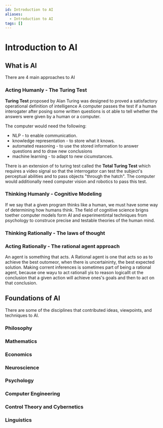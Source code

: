```yaml
---
id: Introduction to AI
aliases:
  - Introduction to AI
tags: []
---
```


# Introduction to AI
## What is AI
There are 4 main approaches to AI

### Acting Humanly - The Turing Test
**Turing Test** proposed by Alan Turing was designed to proved a satisfactory operational definition of intelligence A computer passes the test if a human interogater after posing some written questions is ot able to tell whether the answers were given by a human or a computer. 

The computer would need the following:
- NLP - to enable communication.
- knowledge representation - to store what it knows.
- automated reasoning - to use the stored information to answer questions and to draw new conclusions
- machine learning - to adapt to new cicumstances.

There is an extension of to turing test called the **Total Turing Test** which requires a video signal so that the interrogator can test the subject's perceptual abilities and to pass objects "through the hatch". The computer would additionally need computer vision and robotics to pass this test.

### Thinking Humanly - Cognitive Modeling 
If we say that a given program thinks like a human, we must have some way of determining how humans think. The field of cognitive science brigns toether computer models form AI and experimentintal techniques from psychology to construce precise and testable theories of the human mind.

### Thinking Rationally - The laws of thought

### Acting Rationally - The rational agent approach
An agent is something that acts. A Rational agent is one that acts so as to achieve the best outomeor, when there is uncertaininty, the best expected solution. Making corrent inferences is sometimes part of being a rational agent, because one wayu to act rationall yis to reason logicallt ot the conclusion that a given action will achieve ones's goals and then to act on that conclusion.


## Foundations of AI
There are some of the disciplines that contributed ideas, viewpoints, and techniques to AI.

### Philosophy
### Mathematics
### Economics
### Neuroscience
### Psychology
### Computer Engineering
### Control Theory and Cybernetics
### Linguistics

